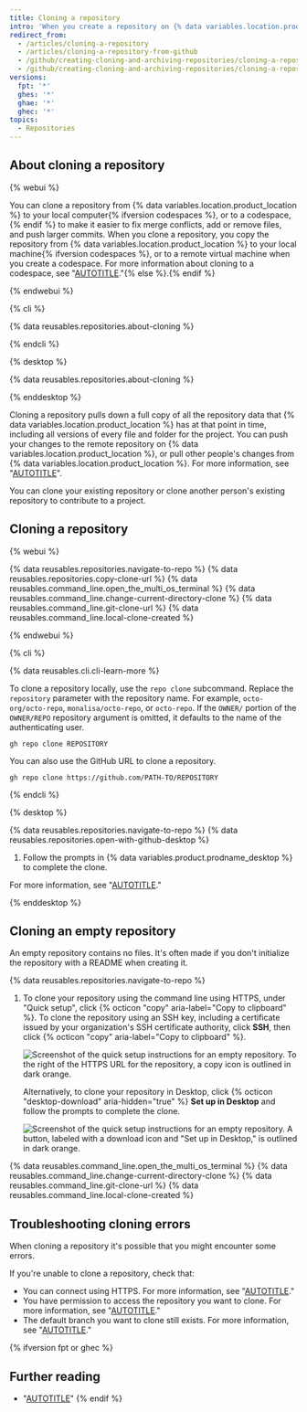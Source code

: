 ```yaml
---
title: Cloning a repository
intro: 'When you create a repository on {% data variables.location.product_location %}, it exists as a remote repository. You can clone your repository to create a local copy on your computer and sync between the two locations.'
redirect_from:
  - /articles/cloning-a-repository
  - /articles/cloning-a-repository-from-github
  - /github/creating-cloning-and-archiving-repositories/cloning-a-repository
  - /github/creating-cloning-and-archiving-repositories/cloning-a-repository-from-github/cloning-a-repository
versions:
  fpt: '*'
  ghes: '*'
  ghae: '*'
  ghec: '*'
topics:
  - Repositories
---
```

## About cloning a repository

{% webui %}

You can clone a repository from {% data variables.location.product_location %} to your local computer{% ifversion codespaces %}, or to a codespace,{% endif %} to make it easier to fix merge conflicts, add or remove files, and push larger commits. When you clone a repository, you copy the repository from {% data variables.location.product_location %} to your local machine{% ifversion codespaces %}, or to a remote virtual machine when you create a codespace. For more information about cloning to a codespace, see "[AUTOTITLE](/codespaces/developing-in-codespaces/creating-a-codespace-for-a-repository)."{% else %}.{% endif %}

{% endwebui %}

{% cli %}

{% data reusables.repositories.about-cloning %}

{% endcli %}

{% desktop %}

{% data reusables.repositories.about-cloning %}

{% enddesktop %}

Cloning a repository pulls down a full copy of all the repository data that {% data variables.location.product_location %} has at that point in time, including all versions of every file and folder for the project. You can push your changes to the remote repository on {% data variables.location.product_location %}, or pull other people's changes from {% data variables.location.product_location %}. For more information, see "[AUTOTITLE](/get-started/using-git)".

You can clone your existing repository or clone another person's existing repository to contribute to a project.

## Cloning a repository

{% webui %}

{% data reusables.repositories.navigate-to-repo %}
{% data reusables.repositories.copy-clone-url %}
{% data reusables.command_line.open_the_multi_os_terminal %}
{% data reusables.command_line.change-current-directory-clone %}
{% data reusables.command_line.git-clone-url %}
{% data reusables.command_line.local-clone-created %}

{% endwebui %}

{% cli %}

{% data reusables.cli.cli-learn-more %}

To clone a repository locally, use the `repo clone` subcommand. Replace the `repository` parameter with the repository name. For example, `octo-org/octo-repo`, `monalisa/octo-repo`, or `octo-repo`. If the `OWNER/` portion of the `OWNER/REPO` repository argument is omitted, it defaults to the name of the authenticating user.

```shell
gh repo clone REPOSITORY
```

You can also use the GitHub URL to clone a repository.

```shell
gh repo clone https://github.com/PATH-TO/REPOSITORY
```

{% endcli %}

{% desktop %}

{% data reusables.repositories.navigate-to-repo %}
{% data reusables.repositories.open-with-github-desktop %}
1. Follow the prompts in {% data variables.product.prodname_desktop %} to complete the clone.

For more information, see "[AUTOTITLE](/desktop/adding-and-cloning-repositories/cloning-a-repository-from-github-to-github-desktop)."

{% enddesktop %}

## Cloning an empty repository

An empty repository contains no files. It's often made if you don't initialize the repository with a README when creating it.

{% data reusables.repositories.navigate-to-repo %}
1. To clone your repository using the command line using HTTPS, under "Quick setup", click {% octicon "copy" aria-label="Copy to clipboard" %}. To clone the repository using an SSH key, including a certificate issued by your organization's SSH certificate authority, click **SSH**, then click {% octicon "copy" aria-label="Copy to clipboard" %}.

   ![Screenshot of the quick setup instructions for an empty repository. To the right of the HTTPS URL for the repository, a copy icon is outlined in dark orange.](/assets/images/help/repository/empty-https-url-clone-button.png)

   Alternatively, to clone your repository in Desktop, click {% octicon "desktop-download" aria-hidden="true" %} **Set up in Desktop** and follow the prompts to complete the clone.

   ![Screenshot of the quick setup instructions for an empty repository. A button, labeled with a download icon and "Set up in Desktop," is outlined in dark orange.](/assets/images/help/repository/empty-desktop-clone-button.png)

{% data reusables.command_line.open_the_multi_os_terminal %}
{% data reusables.command_line.change-current-directory-clone %}
{% data reusables.command_line.git-clone-url %}
{% data reusables.command_line.local-clone-created %}

## Troubleshooting cloning errors

When cloning a repository it's possible that you might encounter some errors.

If you're unable to clone a repository, check that:

- You can connect using HTTPS. For more information, see "[AUTOTITLE](/repositories/creating-and-managing-repositories/troubleshooting-cloning-errors)."
- You have permission to access the repository you want to clone. For more information, see "[AUTOTITLE](/repositories/creating-and-managing-repositories/troubleshooting-cloning-errors)."
- The default branch you want to clone still exists. For more information, see "[AUTOTITLE](/repositories/creating-and-managing-repositories/troubleshooting-cloning-errors#error-remote-head-refers-to-nonexistent-ref-unable-to-checkout)."

{% ifversion fpt or ghec %}

## Further reading

- "[AUTOTITLE](/get-started/using-github/troubleshooting-connectivity-problems)"
{% endif %}
